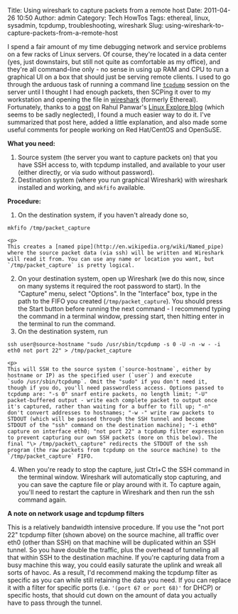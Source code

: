 Title: Using wireshark to capture packets from a remote host
Date: 2011-04-26 10:50
Author: admin
Category: Tech HowTos
Tags: ethereal, linux, sysadmin, tcpdump, troubleshooting, wireshark
Slug: using-wireshark-to-capture-packets-from-a-remote-host

I spend a fair amount of my time debugging network and service problems
on a few racks of Linux servers. Of course, they're located in a data
center (yes, just downstairs, but still not quite as comfortable as my
office), and they're all command-line only - no sense in using up RAM
and CPU to run a graphical UI on a box that should just be serving
remote clients. I used to go through the arduous task of running a
command line [`tcpdump`](http://www.tcpdump.org/) session on the server
until I thought I had enough packets, then SCPing it over to my
workstation and opening the file in
[wireshark](http://www.wireshark.org/) (formerly Ethereal). Fortunately,
thanks to a
[post](http://linuxexplore.wordpress.com/2010/05/30/remote-packet-capture-using-wireshark-tcpdump/)
on Rahul Panwar's [Linux Explore
blog](http://linuxexplore.wordpress.com/) (which seems to be sadly
neglected), I found a much easier way to do it. I've summarized that
post here, added a little explanation, and also made some useful
comments for people working on Red Hat/CentOS and OpenSuSE.

**What you need:**

1.  Source system (the server you want to capture packets on) that you
    have SSH access to, with tcpdump installed, and available to your
    user (either directly, or via sudo without password).
2.  Destination system (where you run graphical Wireshark) with
    wireshark installed and working, and `mkfifo` available.

**Procedure:**

1.  On the destination system, if you haven't already done so,

~~~~{.bash}
mkfifo /tmp/packet_capture
~~~~

    <p>
    This creates a [named pipe](http://en.wikipedia.org/wiki/Named_pipe)
    where the source packet data (via ssh) will be written and Wireshark
    will read it from. You can use any name or location you want, but
    `/tmp/packet_capture` is pretty logical.

2.  On your destination system, open up Wireshark (we do this now, since
    on many systems it required the root password to start). In the
    "Capture" menu, select "Options". In the "Interface" box, type in
    the path to the FIFO you created (`/tmp/packet_capture`). You should
    press the Start button before running the next command - I recommend
    typing the command in a terminal window, pressing start, then
    hitting enter in the terminal to run the command.
3.  On the destination system, run

~~~~{.bash}
ssh user@source-hostname "sudo /usr/sbin/tcpdump -s 0 -U -n -w - -i eth0 not port 22" > /tmp/packet_capture
~~~~

    <p>
    This will SSH to the source system (`source-hostname`, either by
    hostname or IP) as the specified user (`user`) and execute
    `sudo /usr/sbin/tcpdump`. Omit the "sudo" if you don't need it,
    though if you do, you'll need passwordless access. Options passed to
    tcpdump are: "-s 0" snarf entire packets, no length limit; "-U"
    packet-buffered output - write each complete packet to output once
    it's captured, rather than waiting for a buffer to fill up; "-n"
    don't convert addresses to hostnames; "-w -" write raw packets to
    STDOUT (which will be passed through the SSH tunnel and become
    STDOUT of the "ssh" command on the destination machine); "-i eth0"
    capture on interface eth0; "not port 22" a tcpdump filter expression
    to prevent capturing our own SSH packets (more on this below). The
    final "\> /tmp/packet\_capture" redirects the STDOUT of the ssh
    program (the raw packets from tcpdump on the source machine) to the
    `/tmp/packet_capture` FIFO.

4.  When you're ready to stop the capture, just Ctrl+C the SSH command
    in the terminal window. Wireshark will automatically stop capturing,
    and you can save the capture file or play around with it. To capture
    again, you'll need to restart the capture in Wireshark and then run
    the ssh command again.

**A note on network usage and tcpdump filters**

This is a relatively bandwidth intensive procedure. If you use the "not
port 22" tcpdump filter (shown above) on the source machine, all traffic
over eth0 (other than SSH) on that machine will be duplicated within an
SSH tunnel. So you have double the traffic, plus the overhead of
tunneling all that within SSH to the destination machine. If you're
capturing data from a busy machine this way, you could easily saturate
the uplink and wreak all sorts of havoc. As a result, I'd recommend
making the tcpdump filter as specific as you can while still retaining
the data you need. If you can replace it with a filter for specific
ports (i.e. `'(port 67 or port 68)'` for DHCP) or specific hosts, that
should cut down on the amount of data you actually have to pass through
the tunnel.

